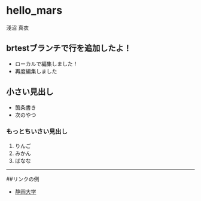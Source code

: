 # hello_mars

淺沼 真衣
## brtestブランチで行を追加したよ！

- ローカルで編集しました！
- 再度編集しました
## 小さい見出し

- 箇条書き
- 次のやつ

### もっとちいさい見出し 
1. りんご
2. みかん
3. ばなな

----------

##リンクの例
- [静岡大学](https://www.shizuoka.ac.jp)
